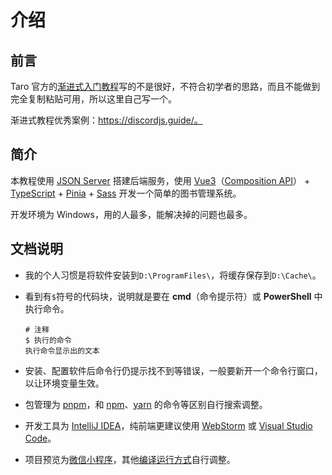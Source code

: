# 介绍

## 前言

Taro 官方的[渐进式入门教程](https://taro-docs.jd.com/docs/guide)写的不是很好，不符合初学者的思路，而且不能做到完全复制粘贴可用，所以这里自己写一个。

渐进式教程优秀案例：https://discordjs.guide/。

## 简介

本教程使用 [JSON Server](https://github.com/typicode/json-server) 搭建后端服务，使用 [Vue3](https://cn.vuejs.org/)（[Composition API](https://cn.vuejs.org/guide/extras/composition-api-faq.html)） + [TypeScript](https://www.tslang.cn/index.html) + [Pinia](https://pinia.vuejs.org/zh/) + [Sass](https://www.sass.hk/) 开发一个简单的图书管理系统。

开发环境为 Windows，用的人最多，能解决掉的问题也最多。

## 文档说明

- 我的个人习惯是将软件安装到`D:\ProgramFiles\`，将缓存保存到`D:\Cache\`。
- 看到有`$`符号的代码块，说明就是要在 **cmd**（命令提示符）或 **PowerShell** 中执行命令。

    ```shell
    # 注释
    $ 执行的命令
    执行命令显示出的文本
    ```
- 安装、配置软件后命令行仍提示找不到等错误，一般要新开一个命令行窗口，以让环境变量生效。
- 包管理为 [pnpm](https://pnpm.io/zh/)，和 [npm](https://www.npmjs.com/)、[yarn](https://yarnpkg.com/) 的命令等区别自行搜索调整。
- 开发工具为 [IntelliJ IDEA](https://www.jetbrains.com/idea/)，纯前端更建议使用 [WebStorm](https://www.jetbrains.com/webstorm/) 或 [Visual Studio Code](https://code.visualstudio.com/)。
- 项目预览为[微信小程序](https://taro-docs.jd.com/docs/GETTING-STARTED#%E5%BE%AE%E4%BF%A1%E5%B0%8F%E7%A8%8B%E5%BA%8F)，其他[编译运行方式](https://taro-docs.jd.com/docs/GETTING-STARTED#%E7%BC%96%E8%AF%91%E8%BF%90%E8%A1%8C)自行调整。
